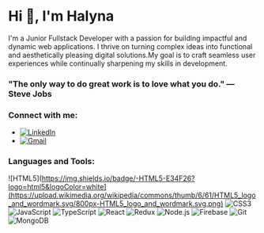 # Hi 👋, I'm Halyna

I'm a Junior Fullstack Developer with a passion for building impactful and dynamic web applications. I thrive on turning complex ideas into functional and aesthetically pleasing digital solutions.My goal is to craft seamless user experiences while continually sharpening my skills in development. 

### "The only way to do great work is to love what you do." — Steve Jobs

### Connect with me:
- [![LinkedIn](https://img.shields.io/badge/-LinkedIn-blue)](https://www.linkedin.com/in/halyna-marchenko)
- [![Gmail](https://img.shields.io/badge/-Gmail-red)](mailto:marchenkohalyna888@gmail.com)

### Languages and Tools:

![HTML5](https://img.shields.io/badge/-HTML5-E34F26?logo=html5&logoColor=white](https://upload.wikimedia.org/wikipedia/commons/thumb/6/61/HTML5_logo_and_wordmark.svg/800px-HTML5_logo_and_wordmark.svg.png)
![CSS3](https://img.shields.io/badge/-CSS3-1572B6?logo=css3)
![JavaScript](https://img.shields.io/badge/-JavaScript-F7DF1E?logo=javascript&logoColor=black)
![TypeScript](https://img.shields.io/badge/-TypeScript-007ACC?logo=typescript)
![React](https://img.shields.io/badge/-React-61DAFB?logo=react)
![Redux](https://img.shields.io/badge/-Redux-764ABC?logo=redux)
![Node.js](https://img.shields.io/badge/-Node.js-339933?logo=node.js)
![Firebase](https://img.shields.io/badge/-Firebase-FFCA28?logo=firebase)
![Git](https://img.shields.io/badge/-Git-F05032?logo=git)
![MongoDB](https://img.shields.io/badge/-MongoDB-47A248?logo=mongodb)

